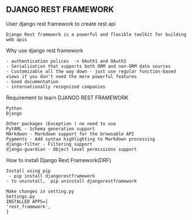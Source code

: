 ## DJANGO REST FRAMEWORK

User django rest framework to create rest api
```text
Django Rest framework is a powerful and flexible toolkit for building web apis
```

Why use django rest framework
```
- authentication polices  -> OAuth1 and OAuth2
- Serialization that supports both ORM and non-ORM data sources
- Customizable all the way down - just use regular function-based 
views if you don't need the more powerful features
- Good documentation
- internationally recognized companies
```

Requirement to learn DJANGO REST FRAMEWORK
```text
Python 
Django 

Other packages (Exception ) no need to use
PyYAML - Schema generation support
MArkdwon - Markdown support for the browsable API
Pygments - Add syntax highlighting to Markdown processing
django-filter - Filtering support
django-guardian - Object level permissions support
```

How to install Django Rest Framework(DRF)
```text
Install using pip
 - pip install djangorestframework
- to uninstall,  pip uninstall djangorestframework

Make changes in setting.py
Settings.py
INSTALLED APPS=[
'rest_framework',
]
```
